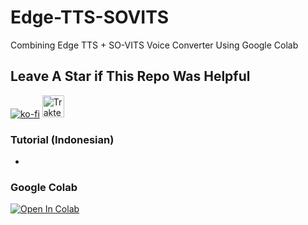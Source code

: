 # Edge-TTS-SOVITS
Combining Edge TTS + SO-VITS Voice Converter Using Google Colab
## Leave A Star if This Repo Was Helpful
[![ko-fi](https://ko-fi.com/img/githubbutton_sm.svg)](https://ko-fi.com/R6R7AH1FA)
<a href="https://trakteer.id/ardha27">
    <img src="https://cdn.trakteer.id/images/embed/trbtn-red-1.png" alt="Trakteer" height="35">
</a>

### Tutorial (Indonesian)
-

### Google Colab
[![Open In Colab](https://colab.research.google.com/assets/colab-badge.svg)](https://colab.research.google.com/github/ardha27/Edge_TTS_Sovits/blob/main/Edge_TTS_%2B_SO_VITS.ipynb)
